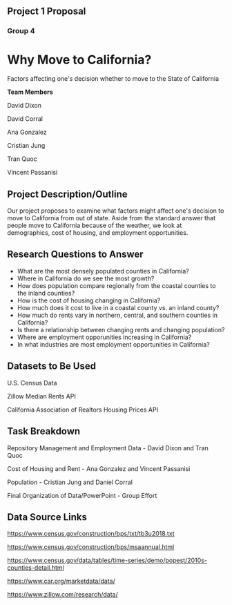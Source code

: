 ## Project 1 Proposal
### Group 4

# Why Move to California?

Factors affecting one's decision whether to move to the State of California

**Team Members**

David Dixon

David Corral

Ana Gonzalez

Cristian Jung

Tran Quoc

Vincent Passanisi

## Project Description/Outline

Our project proposes to examine what factors might affect one's decision to move to California from out of state. Aside from the standard answer that people move to California because of the weather, we look at demographics, cost of housing, and employment opportunities.

## Research Questions to Answer

* What are the most densely populated counties in California?
* Where in California do we see the most growth?
* How does population compare regionally from the coastal counties to the inland counties?
* How is the cost of housing changing in California?
* How much does it cost to live in a coastal county vs. an inland county?
* How much do rents vary in northern, central, and southern counties in California?
* Is there a relationship between changing rents and changing population?
* Where are employment opporunities increasing in California?
* In what industries are most employment opportunities in California?

## Datasets to Be Used

U.S. Census Data

Zillow Median Rents API

California Association of Realtors Housing Prices API


## Task Breakdown

Repository Management and Employment Data - David Dixon and Tran Quoc

Cost of Housing and Rent - Ana Gonzalez and Vincent Passanisi

Population - Cristian Jung and Daniel Corral

Final Organization of Data/PowerPoint - Group Effort

## Data Source Links

https://www.census.gov/construction/bps/txt/tb3u2018.txt

https://www.census.gov/construction/bps/msaannual.html

https://www.census.gov/data/tables/time-series/demo/popest/2010s-counties-detail.html

https://www.car.org/marketdata/data/

https://www.zillow.com/research/data/






